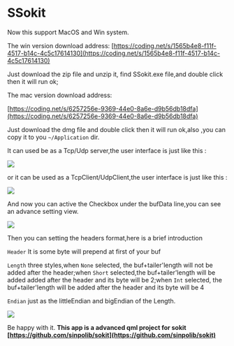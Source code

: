 # SSokit

Now this support MacOS and Win system.

The win version download address:
[https://coding.net/s/1565b4e8-f11f-4517-b14c-4c5c17614130](https://coding.net/s/1565b4e8-f11f-4517-b14c-4c5c17614130)

Just download the zip file and unzip it, find SSokit.exe file,and double click then it will run ok;

The mac version download address:

[https://coding.net/s/6257256e-9369-44e0-8a6e-d9b56db18dfa](https://coding.net/s/6257256e-9369-44e0-8a6e-d9b56db18dfa)

Just download the dmg file and double click then it will run ok,also ,you can copy it to you `~/Application` dir.

It can used be as a Tcp/Udp server,the user interface is just like this :

![](https://github.com/rangaofei/SSokit-qmake/blob/master/img/1.png)

or it can be used as a TcpClient/UdpClient,the user interface is just like this :

![](https://github.com/rangaofei/SSokit-qmake/blob/master/img/2.png)

And now you can active the Checkbox under the bufData line,you can see an advance setting view.

![](https://github.com/rangaofei/SSokit-qmake/blob/master/img/3.png)

Then you can setting the headers format,here is a brief introduction

`Header` It is some byte will prepend at first of your buf

`Length` three styles,when `None` selected, the buf+tailer'length will not be added after the header;when `Short` selected,the buf+tailer'length will be added added after the header and its byte will be 2;when `Int` selected, the buf+tailer'length will be added after the header and its byte will be 4

`Endian` just as the littleEndian and bigEndian of the Length.

![](https://github.com/rangaofei/SSokit-qmake/blob/master/img/4.png)

Be happy with it.
**This app is a advanced qml project for sokit
[https://github.com/sinpolib/sokit](https://github.com/sinpolib/sokit)**
